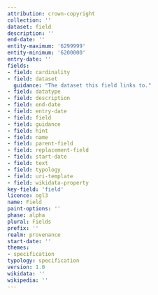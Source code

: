 ```yaml
---
attribution: crown-copyright
collection: ''
dataset: field
description: ''
end-date: ''
entity-maximum: '6299999'
entity-minimum: '6200000'
entry-date: ''
fields:
- field: cardinality
- field: dataset
  guidance: "The dataset this field links to."
- field: datatype
- field: description
- field: end-date
- field: entry-date
- field: field
- field: guidance
- field: hint
- field: name
- field: parent-field
- field: replacement-field
- field: start-date
- field: text
- field: typology
- field: uri-template
- field: wikidata-property
key-field: 'field'
licence: ogl3
name: Field
paint-options: ''
phase: alpha
plural: Fields
prefix: ''
realm: provenance
start-date: ''
themes:
- specification
typology: specification
version: 1.0
wikidata: ''
wikipedia: ''
---
```

